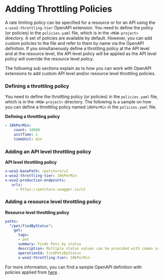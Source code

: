 # Adding Throttling Policies

A rate limiting policy can be specified for a resource or for an API using the `x-wso2-throttling-tier` OpenAPI extension. You need to define the policy (or policies) in the `policies.yaml` file, which is in the `<MGW-project>` directory. A set of policies are available by default. However, you can add custom policies to the file and refer to them by name via the OpenAPI definition. If you simultaneously define a throttling policy at the API level and at the resource level, the API level policy will be applied as the API level policy will override the resource level policy.

The following sub sections explain as to how you can work with OpenAPI extensions to add custom API level and/or resource level throttling policies.

### Defining a throttling policy

You need to define the throttling policy (or policies) in the `policies.yaml` file, which is in the `<MGW-project>` directory. The following is a sample on how you can define a throttling policy named `10kPerMin` in the `policies.yaml` file. 

**Defining a throttling policy**

``` yaml
- 10kPerMin:
    count: 10000
    unitTime: 1
    timeUnit: min
```

### Adding an API level throttling policy

**API level throttling policy**

``` yaml
x-wso2-basePath: /petstore/v1
x-wso2-throttling-tier: 10kPerMin
x-wso2-production-endpoints:
   urls:
     - https://petstore.swagger.io/v2
```

### Adding a resource level throttling policy

**Resource level throttling policy**

``` yaml
paths:
  "/pet/findByStatus":
    get:
      tags:
      - pet
      summary: Finds Pets by status
      description: Multiple status values can be provided with comma separated strings
      operationId: findPetsByStatus
      x-wso2-throttling-tier: 10kPerMin
```

For more information, you can find a sample OpenAPI definition with policies applied from [here](https://github.com/wso2/product-microgateway/blob/master/samples/policies_sample.yaml) .
